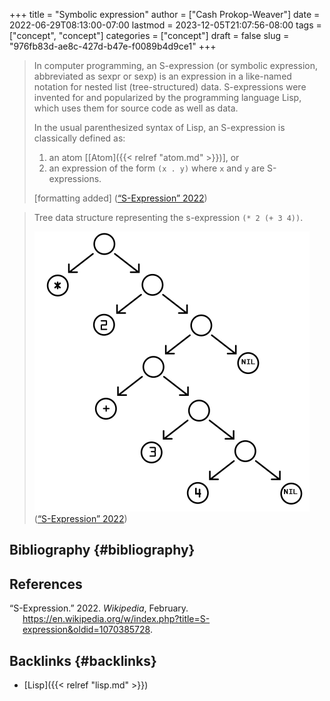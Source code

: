 +++
title = "Symbolic expression"
author = ["Cash Prokop-Weaver"]
date = 2022-06-29T08:13:00-07:00
lastmod = 2023-12-05T21:07:56-08:00
tags = ["concept", "concept"]
categories = ["concept"]
draft = false
slug = "976fb83d-ae8c-427d-b47e-f0089b4d9ce1"
+++

> In computer programming, an S-expression (or symbolic expression, abbreviated as sexpr or sexp) is an expression in a like-named notation for nested list (tree-structured) data. S-expressions were invented for and popularized by the programming language Lisp, which uses them for source code as well as data.
>
> In the usual parenthesized syntax of Lisp, an S-expression is classically defined as:
>
> 1.  an atom [[Atom]({{< relref "atom.md" >}})], or
> 2.  an expression of the form `(x . y)` where `x` and `y` are S-expressions.
>
> [formatting added]
> (<a href="#citeproc_bib_item_1">“S-Expression” 2022</a>)

<!--quoteend-->

> Tree data structure representing the s-expression `(* 2 (+ 3 4))`.
>
> ![](/ox-hugo/Corrected_S-expression_tree_2.svg.png)
> (<a href="#citeproc_bib_item_1">“S-Expression” 2022</a>)


## Bibliography {#bibliography}

## References

<style>.csl-entry{text-indent: -1.5em; margin-left: 1.5em;}</style><div class="csl-bib-body">
  <div class="csl-entry"><a id="citeproc_bib_item_1"></a>“S-Expression.” 2022. <i>Wikipedia</i>, February. <a href="https://en.wikipedia.org/w/index.php?title=S-expression&oldid=1070385728">https://en.wikipedia.org/w/index.php?title=S-expression&#38;oldid=1070385728</a>.</div>
</div>


## Backlinks {#backlinks}

-   [Lisp]({{< relref "lisp.md" >}})
